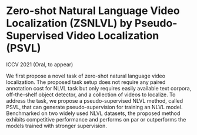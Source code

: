 # Zero-shot Natural Language Video Localization (ZSNLVL) by Pseudo-Supervised Video Localization (PSVL)

ICCV 2021 (Oral, to appear)

We first propose a novel task of zero-shot natural language video localization. 
The proposed task setup does not require any paired annotation cost for NLVL task but only requires easily available text corpora, off-the-shelf object detector, and a collection of videos to localize.
To address the task, we propose a pseudo-supervised NLVL method, called PSVL, that can generate pseudo-supervision for training an NLVL model.
Benchmarked on two widely used NLVL datasets, the proposed method exhibits competitive performance and performs on par or outperforms the models trained with stronger supervision.
